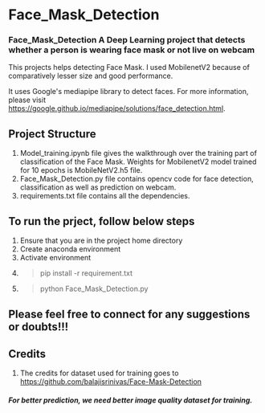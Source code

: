 # Face_Mask_Detection

### Face_Mask_Detection  A Deep Learning project that detects whether a person is wearing face mask or not live on webcam

This projects helps detecting Face Mask. I used MobilenetV2 because of comparatively lesser size and good performance.

It uses Google's mediapipe library to detect faces. For more information, please visit https://google.github.io/mediapipe/solutions/face_detection.html.

## Project Structure
1. Model_training.ipynb file gives the walkthrough over the training part of classification of the Face Mask. Weights for MobilenetV2 model trained for 10 epochs is MobileNetV2.h5 file.   
2. Face_Mask_Detection.py file contains opencv code for face detection, classification as well as prediction on webcam.
3. requirements.txt file contains all the dependencies.

## To run the prject, follow below steps
1. Ensure that you are in the project home directory
2. Create anaconda environment
3. Activate environment
4. >pip install -r requirement.txt
5. >python Face_Mask_Detection.py

## Please feel free to connect for any suggestions or doubts!!!

## Credits
1. The credits for dataset used for training goes to https://github.com/balajisrinivas/Face-Mask-Detection


##### For better prediction, we need better image quality dataset for training.
